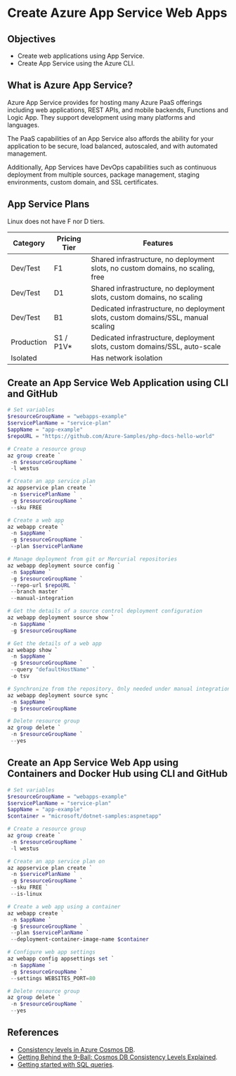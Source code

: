 # Create Azure App Service Web Apps

## Objectives
* Create web applications using App Service.
* Create App Service using the Azure CLI.

## What is Azure App Service?
Azure App Service provides for hosting many Azure PaaS offerings including web applications, REST APIs, and mobile backends, Functions and Logic App. They support development using many platforms and languages.

The PaaS capabilities of an App Service also affords the ability for your application to be secure, load balanced, autoscaled, and with automated management.

Additionally, App Services have DevOps capabilities such as continuous deployment from multiple sources, package management, staging environments, custom domain, and SSL certificates.

## App Service Plans
Linux does not have F nor D tiers.

Category | Pricing Tier | Features |
------------ | -------------|------------ |
Dev/Test | F1 | Shared infrastructure, no deployment slots, no custom domains, no scaling, free |
Dev/Test | D1 | Shared infrastructure, no deployment slots, custom domains, no scaling |
Dev/Test | B1 | Dedicated infrastructure, no deployment slots, custom domains/SSL, manual scaling |
Production | S1 / P1V* | Dedicated infrastructure, deployment slots, custom domains/SSL, auto-scale |
Isolated |  | Has network isolation |

## Create an App Service Web Application using CLI and GitHub

```powershell
# Set variables
$resourceGroupName = "webapps-example"
$servicePlanName = "service-plan"
$appName = "app-example"
$repoURL = "https://github.com/Azure-Samples/php-docs-hello-world"

# Create a resource group
az group create `
 -n $resourceGroupName `
 -l westus

# Create an app service plan
az appservice plan create `
 -n $servicePlanName `
 -g $resourceGroupName `
 --sku FREE

# Create a web app
az webapp create `
 -n $appName `
 -g $resourceGroupName `
 --plan $servicePlanName

# Manage deployment from git or Mercurial repositories
az webapp deployment source config `
 -n $appName `
 -g $resourceGroupName `
 --repo-url $repoURL `
 --branch master `
 --manual-integration

# Get the details of a source control deployment configuration
az webapp deployment source show `
 -n $appName `
 -g $resourceGroupName

# Get the details of a web app
az webapp show `
 -n $appName `
 -g $resourceGroupName `
 --query "defaultHostName" `
 -o tsv

# Synchronize from the repository. Only needed under manual integration mode
az webapp deployment source sync `
 -n $appName `
 -g $resourceGroupName

# Delete resource group
az group delete `
 -n $resourceGroupName `
 --yes
```

## Create an App Service Web App using Containers and Docker Hub using CLI and GitHub

```powershell
# Set variables
$resourceGroupName = "webapps-example"
$servicePlanName = "service-plan"
$appName = "app-example"
$container = "microsoft/dotnet-samples:aspnetapp"

# Create a resource group
az group create `
 -n $resourceGroupName `
 -l westus

# Create an app service plan on
az appservice plan create `
 -n $servicePlanName `
 -g $resourceGroupName `
 --sku FREE `
 --is-linux

# Create a web app using a container
az webapp create `
 -n $appName `
 -g $resourceGroupName `
 --plan $servicePlanName `
 --deployment-container-image-name $container

# Configure web app settings
az webapp config appsettings set `
 -n $appName `
 -g $resourceGroupName `
 --settings WEBSITES_PORT=80

# Delete resource group
az group delete `
 -n $resourceGroupName `
 --yes
```

## References
* [Consistency levels in Azure Cosmos DB](https://docs.microsoft.com/en-us/azure/cosmos-db/consistency-levels).
* [Getting Behind the 9-Ball: Cosmos DB Consistency Levels Explained](https://blog.jeremylikness.com/blog/2018-03-23_getting-behind-the-9ball-cosmosdb-consistency-levels/).
* [Getting started with SQL queries](https://docs.microsoft.com/en-us/azure/cosmos-db/sql-query-getting-started).
